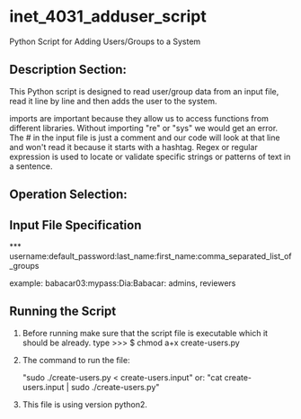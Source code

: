 # inet_4031_adduser_script
Python Script for Adding Users/Groups to a System

## Description Section: 

This Python script is designed to read user/group data from an input file, read it line by line and
then adds the user to the system. 

imports are important because they allow us to access functions from different libraries. Without importing "re" or "sys" we would get an error. 
The # in the input file is just a comment and our code will look at that line and won't read it because it starts with a hashtag. 
Regex or regular expression is used to locate or validate specific strings or patterns of text in a sentence. 


## Operation Selection: 

## Input File Specification

*** username:default_password:last_name:first_name:comma_separated_list_of_groups

example:
babacar03:mypass:Dia:Babacar: admins, reviewers 

## Running the Script

1) Before running make sure that the script file is executable which it should be already.
     type >>> $ chmod a+x create-users.py
2) The command to run the file:
   
      "sudo ./create-users.py < create-users.input"
   or: 
      "cat create-users.input | sudo ./create-users.py"

4) This file is using version python2.
   
